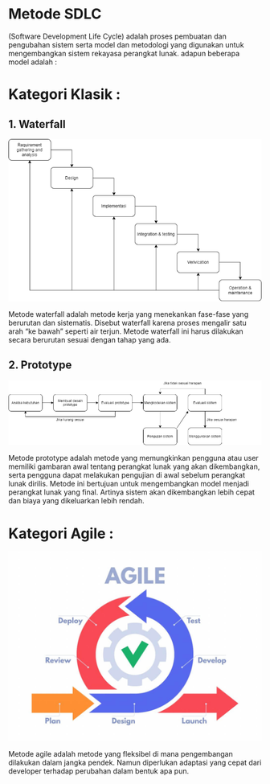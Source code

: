 # Metode SDLC 
(Software Development Life Cycle) adalah proses pembuatan dan pengubahan sistem serta model dan metodologi yang digunakan untuk mengembangkan sistem rekayasa perangkat lunak.
adapun beberapa model adalah :
# Kategori Klasik :
## 1. Waterfall

![Waterfall](gambar/Metode-SDLC-Waterfall.png)

Metode waterfall adalah metode kerja yang menekankan fase-fase yang berurutan dan sistematis. Disebut waterfall karena proses mengalir satu arah “ke bawah” seperti air terjun. Metode waterfall ini harus dilakukan secara berurutan sesuai dengan tahap yang ada.

## 2. Prototype

![Prototype](gambar/Metode-SDLC-Prototype.png)

Metode prototype adalah metode yang memungkinkan pengguna atau user memiliki gambaran awal tentang perangkat lunak yang akan dikembangkan, serta pengguna dapat melakukan pengujian di awal sebelum perangkat lunak dirilis.
Metode ini bertujuan untuk mengembangkan model menjadi perangkat lunak yang final. Artinya sistem akan dikembangkan lebih cepat dan biaya yang dikeluarkan lebih rendah.

# Kategori Agile :
![Agile](gambar/Agile.jpg)

Metode agile adalah metode yang fleksibel di mana pengembangan dilakukan dalam jangka pendek. Namun diperlukan adaptasi yang cepat dari developer terhadap perubahan dalam bentuk apa pun.

